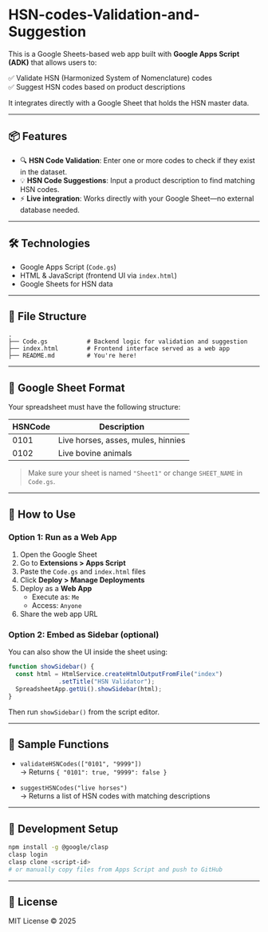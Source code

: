 # HSN-codes-Validation-and-Suggestion

This is a Google Sheets-based web app built with **Google Apps Script (ADK)** that allows users to:

✅ Validate HSN (Harmonized System of Nomenclature) codes  
✅ Suggest HSN codes based on product descriptions

It integrates directly with a Google Sheet that holds the HSN master data.

---

## 📦 Features

- 🔍 **HSN Code Validation**: Enter one or more codes to check if they exist in the dataset.
- 💡 **HSN Code Suggestions**: Input a product description to find matching HSN codes.
- ⚡ **Live integration**: Works directly with your Google Sheet—no external database needed.

---

## 🛠 Technologies

- Google Apps Script (`Code.gs`)
- HTML & JavaScript (frontend UI via `index.html`)
- Google Sheets for HSN data

---

## 📁 File Structure

```
.
├── Code.gs           # Backend logic for validation and suggestion
├── index.html        # Frontend interface served as a web app
├── README.md         # You're here!
```

---

## 📄 Google Sheet Format

Your spreadsheet must have the following structure:

| HSNCode | Description                        |
|---------|------------------------------------|
| 0101    | Live horses, asses, mules, hinnies |
| 0102    | Live bovine animals                |

> Make sure your sheet is named `"Sheet1"` or change `SHEET_NAME` in `Code.gs`.

---

## 🚀 How to Use

### Option 1: Run as a Web App

1. Open the Google Sheet
2. Go to **Extensions > Apps Script**
3. Paste the `Code.gs` and `index.html` files
4. Click **Deploy > Manage Deployments**
5. Deploy as a **Web App**
   - Execute as: `Me`
   - Access: `Anyone`
6. Share the web app URL

### Option 2: Embed as Sidebar (optional)

You can also show the UI inside the sheet using:

```javascript
function showSidebar() {
  const html = HtmlService.createHtmlOutputFromFile("index")
              .setTitle("HSN Validator");
  SpreadsheetApp.getUi().showSidebar(html);
}
```

Then run `showSidebar()` from the script editor.

---

## 🤖 Sample Functions

- `validateHSNCodes(["0101", "9999"])`  
  → Returns `{ "0101": true, "9999": false }`

- `suggestHSNCodes("live horses")`  
  → Returns a list of HSN codes with matching descriptions

---

## 🧰 Development Setup

```bash
npm install -g @google/clasp
clasp login
clasp clone <script-id>
# or manually copy files from Apps Script and push to GitHub
```

---

## 📜 License

MIT License © 2025
